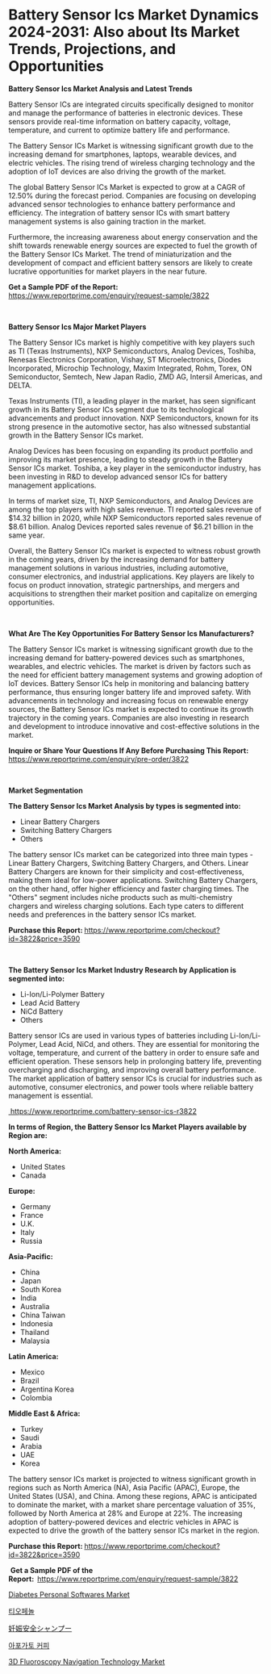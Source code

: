 <p><h1>Battery Sensor Ics Market Dynamics 2024-2031: Also about Its Market Trends, Projections, and Opportunities</h1></p><p><strong>Battery Sensor Ics Market Analysis and Latest Trends</strong></p>
<p><p>Battery Sensor ICs are integrated circuits specifically designed to monitor and manage the performance of batteries in electronic devices. These sensors provide real-time information on battery capacity, voltage, temperature, and current to optimize battery life and performance.</p><p>The Battery Sensor ICs Market is witnessing significant growth due to the increasing demand for smartphones, laptops, wearable devices, and electric vehicles. The rising trend of wireless charging technology and the adoption of IoT devices are also driving the growth of the market.</p><p>The global Battery Sensor ICs Market is expected to grow at a CAGR of 12.50% during the forecast period. Companies are focusing on developing advanced sensor technologies to enhance battery performance and efficiency. The integration of battery sensor ICs with smart battery management systems is also gaining traction in the market.</p><p>Furthermore, the increasing awareness about energy conservation and the shift towards renewable energy sources are expected to fuel the growth of the Battery Sensor ICs Market. The trend of miniaturization and the development of compact and efficient battery sensors are likely to create lucrative opportunities for market players in the near future.</p></p>
<p><strong>Get a Sample PDF of the Report:&nbsp;</strong> <a href="https://www.reportprime.com/enquiry/request-sample/3822">https://www.reportprime.com/enquiry/request-sample/3822</a></p>
<p>&nbsp;</p>
<p><strong>Battery Sensor Ics Major Market Players</strong></p>
<p><p>The Battery Sensor ICs market is highly competitive with key players such as TI (Texas Instruments), NXP Semiconductors, Analog Devices, Toshiba, Renesas Electronics Corporation, Vishay, ST Microelectronics, Diodes Incorporated, Microchip Technology, Maxim Integrated, Rohm, Torex, ON Semiconductor, Semtech, New Japan Radio, ZMD AG, Intersil Americas, and DELTA.</p><p>Texas Instruments (TI), a leading player in the market, has seen significant growth in its Battery Sensor ICs segment due to its technological advancements and product innovation. NXP Semiconductors, known for its strong presence in the automotive sector, has also witnessed substantial growth in the Battery Sensor ICs market.</p><p>Analog Devices has been focusing on expanding its product portfolio and improving its market presence, leading to steady growth in the Battery Sensor ICs market. Toshiba, a key player in the semiconductor industry, has been investing in R&D to develop advanced sensor ICs for battery management applications.</p><p>In terms of market size, TI, NXP Semiconductors, and Analog Devices are among the top players with high sales revenue. TI reported sales revenue of $14.32 billion in 2020, while NXP Semiconductors reported sales revenue of $8.61 billion. Analog Devices reported sales revenue of $6.21 billion in the same year.</p><p>Overall, the Battery Sensor ICs market is expected to witness robust growth in the coming years, driven by the increasing demand for battery management solutions in various industries, including automotive, consumer electronics, and industrial applications. Key players are likely to focus on product innovation, strategic partnerships, and mergers and acquisitions to strengthen their market position and capitalize on emerging opportunities.</p></p>
<p>&nbsp;</p>
<p><strong>What Are The Key Opportunities For Battery Sensor Ics Manufacturers?</strong></p>
<p><p>The Battery Sensor ICs market is witnessing significant growth due to the increasing demand for battery-powered devices such as smartphones, wearables, and electric vehicles. The market is driven by factors such as the need for efficient battery management systems and growing adoption of IoT devices. Battery Sensor ICs help in monitoring and balancing battery performance, thus ensuring longer battery life and improved safety. With advancements in technology and increasing focus on renewable energy sources, the Battery Sensor ICs market is expected to continue its growth trajectory in the coming years. Companies are also investing in research and development to introduce innovative and cost-effective solutions in the market.</p></p>
<p><strong>Inquire or Share Your Questions If Any Before Purchasing This Report:</strong> <a href="https://www.reportprime.com/enquiry/pre-order/3822">https://www.reportprime.com/enquiry/pre-order/3822</a></p>
<p>&nbsp;</p>
<p><strong>Market Segmentation</strong></p>
<p><strong>The Battery Sensor Ics Market Analysis by types is segmented into:</strong></p>
<p><ul><li>Linear Battery Chargers</li><li>Switching Battery Chargers</li><li>Others</li></ul></p>
<p><p>The battery sensor ICs market can be categorized into three main types - Linear Battery Chargers, Switching Battery Chargers, and Others. Linear Battery Chargers are known for their simplicity and cost-effectiveness, making them ideal for low-power applications. Switching Battery Chargers, on the other hand, offer higher efficiency and faster charging times. The "Others" segment includes niche products such as multi-chemistry chargers and wireless charging solutions. Each type caters to different needs and preferences in the battery sensor ICs market.</p></p>
<p><strong>Purchase this Report:&nbsp;</strong><a href="https://www.reportprime.com/checkout?id=3822&price=3590">https://www.reportprime.com/checkout?id=3822&price=3590</a></p>
<p>&nbsp;</p>
<p><strong>The Battery Sensor Ics Market Industry Research by Application is segmented into:</strong></p>
<p><ul><li>Li-Ion/Li-Polymer Battery</li><li>Lead Acid Battery</li><li>NiCd Battery</li><li>Others</li></ul></p>
<p><p>Battery sensor ICs are used in various types of batteries including Li-Ion/Li-Polymer, Lead Acid, NiCd, and others. They are essential for monitoring the voltage, temperature, and current of the battery in order to ensure safe and efficient operation. These sensors help in prolonging battery life, preventing overcharging and discharging, and improving overall battery performance. The market application of battery sensor ICs is crucial for industries such as automotive, consumer electronics, and power tools where reliable battery management is essential.</p></p>
<p><a href="https://www.reportprime.com/battery-sensor-ics-r3822">&nbsp;https://www.reportprime.com/battery-sensor-ics-r3822</a></p>
<p><strong>In terms of Region, the Battery Sensor Ics Market Players available by Region are:</strong></p>
<p>
    <p> <strong> North America: </strong>
        <ul>
            <li>United States</li>
            <li>Canada</li>
        </ul>
        </p> 
    <p> <strong> Europe: </strong>
        <ul>
            <li>Germany</li>
            <li>France</li>
            <li>U.K.</li>
            <li>Italy</li>
            <li>Russia</li>
        </ul>
        </p> 
    <p> <strong> Asia-Pacific: </strong>
        <ul>
            <li>China</li>
            <li>Japan</li>
            <li>South Korea</li>
            <li>India</li>
            <li>Australia</li>
            <li>China Taiwan</li>
            <li>Indonesia</li>
            <li>Thailand</li>
            <li>Malaysia</li>
        </ul>
        </p> 
    <p> <strong> Latin America: </strong>
        <ul>
            <li>Mexico</li>
            <li>Brazil</li>
            <li>Argentina Korea</li>
            <li>Colombia</li>
        </ul>
        </p> 
    <p> <strong> Middle East & Africa: </strong>
        <ul>
            <li>Turkey</li>
            <li>Saudi</li>
            <li>Arabia</li>
            <li>UAE</li>
            <li>Korea</li>
        </ul>
    </p>
    </p>
<p><p>The battery sensor ICs market is projected to witness significant growth in regions such as North America (NA), Asia Pacific (APAC), Europe, the United States (USA), and China. Among these regions, APAC is anticipated to dominate the market, with a market share percentage valuation of 35%, followed by North America at 28% and Europe at 22%. The increasing adoption of battery-powered devices and electric vehicles in APAC is expected to drive the growth of the battery sensor ICs market in the region.</p></p>
<p><strong>Purchase this Report: </strong><a href="https://www.reportprime.com/checkout?id=3822&price=3590">https://www.reportprime.com/checkout?id=3822&price=3590</a></p>
<p>&nbsp;<strong>Get a Sample PDF of the Report:&nbsp;&nbsp;</strong><a href="https://www.reportprime.com/enquiry/request-sample/3822">https://www.reportprime.com/enquiry/request-sample/3822</a></p>
<p><strong></strong></p>
<p><p><a href="https://www.linkedin.com/pulse/diabetes-personal-softwares-market-comprehensive-assessment-type-nu6ae">Diabetes Personal Softwares Market</a></p><p><a href="https://medium.com/@juliastanley2022/%ED%8B%B0%EC%98%A4%ED%8E%98%EB%86%80-%EC%82%B0%EC%97%85-%EB%B6%84%EC%84%9D-%EB%B3%B4%EA%B3%A0%EC%84%9C-%EC%8B%9C%EC%9E%A5-%EA%B7%9C%EB%AA%A8-%EC%A0%90%EC%9C%A0%EC%9C%A8-%EC%9D%91%EC%9A%A9-%ED%94%84%EB%A1%9C%EA%B7%B8%EB%9E%A8-%EB%B0%8F-%EC%A7%80%EC%97%AD%EB%B3%84-%EB%8F%99%ED%96%A5-%EA%B2%BD%EC%9F%81%EC%A0%84%EB%9E%B5-2024-2031-46ece97050bb">티오페놀</a></p><p><a href="https://medium.com/@dylanwright66/%E5%A6%8A%E5%A8%A0%E4%B8%AD%E3%81%AB%E5%AE%89%E5%85%A8%E3%81%AA%E3%82%B7%E3%83%A3%E3%83%B3%E3%83%97%E3%83%BC%E5%B8%82%E5%A0%B4%E3%81%AE%E5%8B%95%E5%90%91%E3%81%A8%E6%88%90%E9%95%B7%E8%A6%81%E5%9B%A0%E3%82%92%E5%88%86%E6%9E%90%E3%81%97-2024%E5%B9%B4%E3%81%8B%E3%82%892031%E5%B9%B4%E3%81%BE%E3%81%A7%E3%81%AE%E4%BA%88%E6%B8%AC%E3%82%92%E8%A1%8C%E3%81%84%E3%81%BE%E3%81%97%E3%81%9F-f7196a845652">妊娠安全シャンプー</a></p><p><a href="https://github.com/jimahmed0511/Market-Research-Report-List-1/blob/main/240123343421.md">아포가토 커피</a></p><p><a href="https://medium.com/@kimvicki3211/global-3d-fluoroscopy-navigation-technology-market-is-projected-to-grow-at-a-cagr-of-10-1-fb71919b41a3">3D Fluoroscopy Navigation Technology Market</a></p></p>